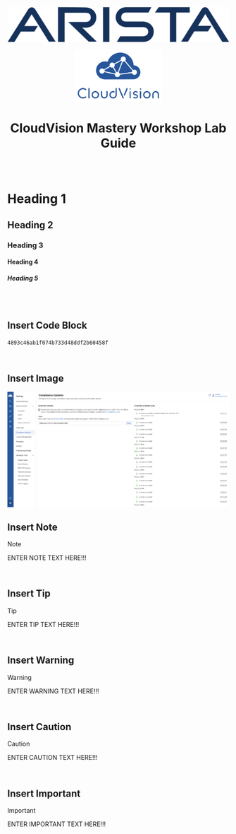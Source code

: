 <p align="center">
  <img img src="Images/2560px-Arista-networks-logo.svg.png" width="800" />
</p>

<p align="center">
  <img img src="Images/cloudvision-logo.png" width="200" />
</p>

<!-- title only -->
<h1 align="center"> CloudVision Mastery Workshop Lab Guide </h1>

<br>
<br>

# Heading 1
## Heading 2
### Heading 3
#### Heading 4
##### Heading 5

<br>
<br>

<!-- Insert Code Block with Copy Functionality -->
## Insert Code Block
```sh
4893c46ab1f074b733d48ddf2b60458f
```
<br>

## Insert Image
<!-- Insert Image -->
<img src="Images/Lab2-1.png"/>

<br>

## Insert Note  
> [!NOTE]
> ENTER NOTE TEXT HERE!!!

<br>

## Insert Tip
> [!TIP]
> ENTER TIP TEXT HERE!!!

<br>

## Insert Warning
> [!WARNING]
> ENTER WARNING TEXT HERE!!!

<br>

## Insert Caution
> [!CAUTION]
> ENTER CAUTION TEXT HERE!!!

<br>

## Insert Important
> [!IMPORTANT]  
> ENTER IMPORTANT TEXT HERE!!!
